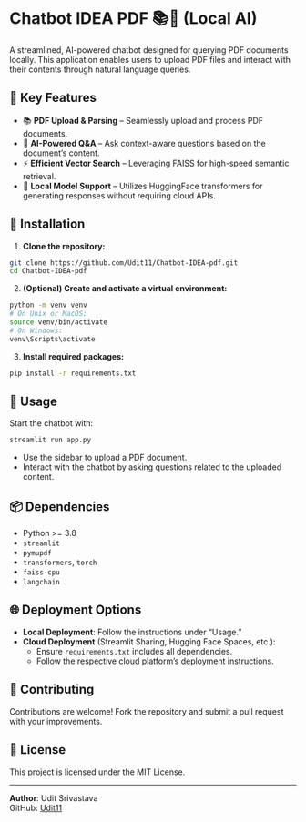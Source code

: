 # Chatbot IDEA PDF 📚💬 (Local AI)

A streamlined, AI-powered chatbot designed for querying PDF documents locally. This application enables users to upload PDF files and interact with their contents through natural language queries.

## 🔧 Key Features

- 📚 **PDF Upload & Parsing** – Seamlessly upload and process PDF documents.
- 💬 **AI-Powered Q&A** – Ask context-aware questions based on the document’s content.
- ⚡ **Efficient Vector Search** – Leveraging FAISS for high-speed semantic retrieval.
- 🤖 **Local Model Support** – Utilizes HuggingFace transformers for generating responses without requiring cloud APIs.

## 🚀 Installation

1. **Clone the repository:**

```bash
git clone https://github.com/Udit11/Chatbot-IDEA-pdf.git
cd Chatbot-IDEA-pdf
```

2. **(Optional) Create and activate a virtual environment:**

```bash
python -m venv venv
# On Unix or MacOS:
source venv/bin/activate
# On Windows:
venv\Scripts\activate
```

3. **Install required packages:**

```bash
pip install -r requirements.txt
```

## 🧠 Usage

Start the chatbot with:

```bash
streamlit run app.py
```

- Use the sidebar to upload a PDF document.
- Interact with the chatbot by asking questions related to the uploaded content.

## 📦 Dependencies

- Python >= 3.8
- `streamlit`
- `pymupdf`
- `transformers`, `torch`
- `faiss-cpu`
- `langchain`

## 🌐 Deployment Options

- **Local Deployment**: Follow the instructions under “Usage.”
- **Cloud Deployment** (Streamlit Sharing, Hugging Face Spaces, etc.):
  - Ensure `requirements.txt` includes all dependencies.
  - Follow the respective cloud platform’s deployment instructions.

## 🤝 Contributing

Contributions are welcome! Fork the repository and submit a pull request with your improvements.

## 📄 License

This project is licensed under the MIT License.

---

**Author**: Udit Srivastava  
GitHub: [Udit11](https://github.com/Udit11)
